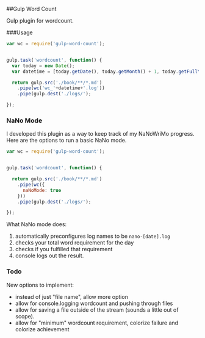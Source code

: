 ##Gulp Word Count

Gulp plugin for wordcount.

###Usage

````js
var wc = require('gulp-word-count');


gulp.task('wordcount', function() {
  var today = new Date();
  var datetime = [today.getDate(), today.getMonth() + 1, today.getFullYear()].join('_');

  return gulp.src('./book/**/*.md')
    .pipe(wc('wc_'+datetime+'.log'))
    .pipe(gulp.dest('./logs/');

});
````

### NaNo Mode

I developed this plugin as a way to keep track of my NaNoWriMo progress. Here are the options to run a basic NaNo mode.

````js
var wc = require('gulp-word-count');


gulp.task('wordcount', function() {

  return gulp.src('./book/**/*.md')
    .pipe(wc({
      naNoMode: true
    }))
    .pipe(gulp.dest('./logs/');

});
````

What NaNo mode does:

1. automatically preconfigures log names to be `nano-[date].log`
2. checks your total word requirement for the day
3. checks if you fulfilled that requirement
4. console logs out the result.

### Todo

New options to implement:

* instead of just "file name", allow more option
* allow for console.logging wordcount and pushing through files
* allow for saving a file outside of the stream (sounds a little out of scope).
* allow for "minimum" wordcount requirement, colorize failure and colorize achievement
